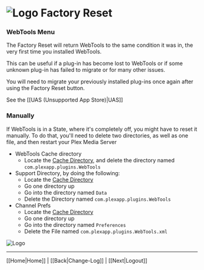 # ![Logo](https://github.com/ukdtom/WebTools.bundle/blob/master/Wiki/WebTools/Logos/WebTools-48x48.png) Factory Reset

### WebTools Menu
The Factory Reset will return WebTools to the same condition it was in, the very first time you installed WebTools.

This can be useful if a plug-in has become lost to WebTools or if some unknown plug-in has failed to migrate or for many other issues.

You will need to migrate your previously installed plug-ins once again after using the Factory Reset button.

See the [[UAS (Unsupported App Store)|UAS]]

### Manually
If WebTools is in a State, where it's completely off, you might have to reset it manually. To do that, you'll need to delete two directories, as well as one file, and then restart your Plex Media Server

* WebTools Cache directory
  * Locate the [Cache Directory](https://support.plex.tv/hc/en-us/articles/202967376-Clearing-Plugin-Channel-Agent-HTTP-Caches), and delete the directory named `com.plexapp.plugins.WebTools`
* Support Directory, by doing the following:
  * Locate the [Cache Directory](https://support.plex.tv/hc/en-us/articles/202967376-Clearing-Plugin-Channel-Agent-HTTP-Caches)
  * Go one directory up
  * Go into the directory named `Data`
  * Delete the Directory named `com.plexapp.plugins.WebTools`
* Channel Prefs
  * Locate the [Cache Directory](https://support.plex.tv/hc/en-us/articles/202967376-Clearing-Plugin-Channel-Agent-HTTP-Caches)
  * Go one directory up
  * Go into the directory named `Preferences`
  * Delete the File named `com.plexapp.plugins.WebTools.xml`

![Logo](https://github.com/ukdtom/WebTools.bundle/blob/master/Wiki/WebTools/Reset/FR-image01.png)

***

[[Home|Home]] | [[Back|Change-Log]] | [[Next|Logout]]